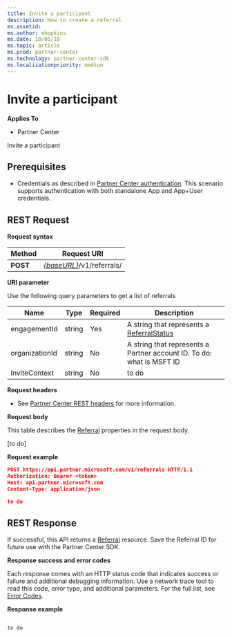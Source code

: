 ```yaml
---
title: Invite a participant
description: How to create a referral
ms.assetid: 
ms.author: mhopkins
ms.date: 10/01/18
ms.topic: article
ms.prod: partner-center
ms.technology: partner-center-sdk
ms.localizationpriority: medium
---
```


# Invite a participant


**Applies To**

-   Partner Center


Invite a participant

## <span id="Prerequisites"></span><span id="prerequisites"></span><span id="PREREQUISITES"></span>Prerequisites


-   Credentials as described in [Partner Center authentication](partner-center-authentication.md). This scenario supports authentication with both standalone App and App+User credentials.


## <span id="REST_Request"></span><span id="rest_request"></span><span id="REST_REQUEST"></span>REST Request


**Request syntax**

| Method   | Request URI                                                                                                 |
|----------|-------------------------------------------------------------------------------------------------------------|
| **POST** | [*{baseURL}*](partner-center-rest-urls.md)/v1/referrals/                                                    |


**URI parameter**

Use the following query parameters to get a list of referrals

| Name                   | Type     | Required | Description                                                     |
|------------------------|----------|----------|-----------------------------------------------------------------|
|engagementId                  | string   | Yes      | A string that represents a [ReferralStatus](referral.md#ReferralStatus)        |
|organizationId   | string   | No       | A string that represents a Partner account ID. To do: what is MSFT ID       |
|InviteContext   | string   | No       | to do       |

**Request headers**

-   See [Partner Center REST headers](headers.md) for more information.

**Request body**

This table describes the [Referral](referral.md) properties in the request body.

[to do]


**Request example**

```json
POST https://api.partner.microsoft.com/v1/referrals HTTP/1.1
Authorization: Bearer <token>
Host: api.partner.microsoft.com
Content-Type: application/json

to do

```

## <span id="Response"></span><span id="response"></span><span id="RESPONSE"></span>REST Response

If successful, this API returns a [Referral](referral.md) resource. Save the Referral ID for future use with the Partner Center SDK.

**Response success and error codes**

Each response comes with an HTTP status code that indicates success or failure and additional debugging information. Use a network trace tool to read this code, error type, and additional parameters. For the full list, see [Error Codes](error-codes.md).

**Response example**

``` http

to do 

```

 

 




